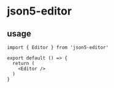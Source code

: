 # json5-editor

## usage

```
import { Editor } from 'json5-editor'

export default () => {
  return (
    <Editor />
  )
}
```
